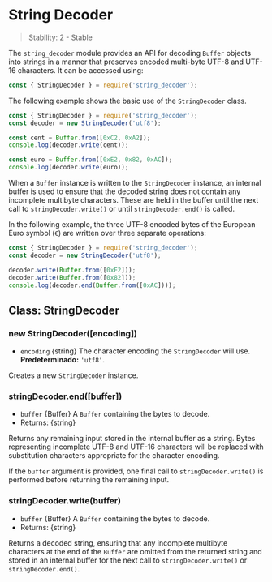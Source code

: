 # String Decoder

<!--introduced_in=v0.10.0-->

> Stability: 2 - Stable

The `string_decoder` module provides an API for decoding `Buffer` objects into strings in a manner that preserves encoded multi-byte UTF-8 and UTF-16 characters. It can be accessed using:

```js
const { StringDecoder } = require('string_decoder');
```

The following example shows the basic use of the `StringDecoder` class.

```js
const { StringDecoder } = require('string_decoder');
const decoder = new StringDecoder('utf8');

const cent = Buffer.from([0xC2, 0xA2]);
console.log(decoder.write(cent));

const euro = Buffer.from([0xE2, 0x82, 0xAC]);
console.log(decoder.write(euro));
```

When a `Buffer` instance is written to the `StringDecoder` instance, an internal buffer is used to ensure that the decoded string does not contain any incomplete multibyte characters. These are held in the buffer until the next call to `stringDecoder.write()` or until `stringDecoder.end()` is called.

In the following example, the three UTF-8 encoded bytes of the European Euro symbol (`€`) are written over three separate operations:

```js
const { StringDecoder } = require('string_decoder');
const decoder = new StringDecoder('utf8');

decoder.write(Buffer.from([0xE2]));
decoder.write(Buffer.from([0x82]));
console.log(decoder.end(Buffer.from([0xAC])));
```

## Class: StringDecoder

### new StringDecoder([encoding])

<!-- YAML
added: v0.1.99
-->

* `encoding` {string} The character encoding the `StringDecoder` will use. **Predeterminado:** `'utf8'`.

Creates a new `StringDecoder` instance.

### stringDecoder.end([buffer])

<!-- YAML
added: v0.9.3
-->

* `buffer` {Buffer} A `Buffer` containing the bytes to decode.
* Returns: {string}

Returns any remaining input stored in the internal buffer as a string. Bytes representing incomplete UTF-8 and UTF-16 characters will be replaced with substitution characters appropriate for the character encoding.

If the `buffer` argument is provided, one final call to `stringDecoder.write()` is performed before returning the remaining input.

### stringDecoder.write(buffer)

<!-- YAML
added: v0.1.99
changes:

  - version: v8.0.0
    pr-url: https://github.com/nodejs/node/pull/9618
    description: Each invalid character is now replaced by a single replacement
                 character instead of one for each individual byte.
-->

* `buffer` {Buffer} A `Buffer` containing the bytes to decode.
* Returns: {string}

Returns a decoded string, ensuring that any incomplete multibyte characters at the end of the `Buffer` are omitted from the returned string and stored in an internal buffer for the next call to `stringDecoder.write()` or `stringDecoder.end()`.